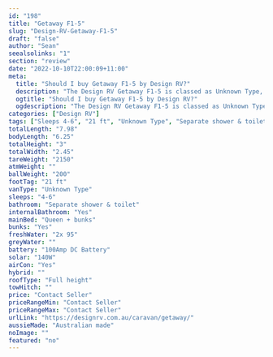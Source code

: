 ```yaml
---
id: "198"
title: "Getaway F1-5"
slug: "Design-RV-Getaway-F1-5"
draft: "false"
author: "Sean"
seealsolinks: "1"
section: "review"
date: "2022-10-10T22:00:09+11:00"
meta:
  title: "Should I buy Getaway F1-5 by Design RV?"
  description: "The Design RV Getaway F1-5 is classed as Unknown Type, and sleeps 4-6 people. It is Australian made and comes in at 21 ft. It generally has Separate shower & toilet."
  ogtitle: "Should I buy Getaway F1-5 by Design RV?"
  ogdescription: "The Design RV Getaway F1-5 is classed as Unknown Type, and sleeps 4-6 people. It is Australian made and comes in at 21 ft. It generally has Separate shower & toilet."
categories: ["Design RV"]
tags: ["Sleeps 4-6", "21 ft", "Unknown Type", "Separate shower & toilet", "Full height", "Price Unknown", "Australian made"]
totalLength: "7.98"
bodyLength: "6.25"
totalHeight: "3"
totalWidth: "2.45"
tareWeight: "2150"
atmWeight: ""
ballWeight: "200"
footTag: "21 ft"
vanType: "Unknown Type"
sleeps: "4-6"
bathroom: "Separate shower & toilet"
internalBathroom: "Yes"
mainBed: "Queen + bunks"
bunks: "Yes"
freshWater: "2x 95"
greyWater: ""
battery: "100Amp DC Battery"
solar: "140W"
airCon: "Yes"
hybrid: ""
roofType: "Full height"
towHitch: ""
price: "Contact Seller"
priceRangeMin: "Contact Seller"
priceRangeMax: "Contact Seller"
urlLink: "https://designrv.com.au/caravan/getaway/"
aussieMade: "Australian made"
noImage: ""
featured: "no"
---
```

